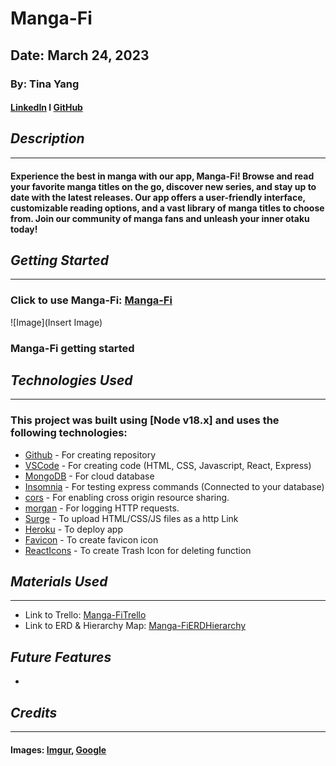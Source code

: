# Manga-Fi
## Date: March 24, 2023
### By: Tina Yang
#### [LinkedIn](https://www.linkedin.com/in/yang-tina/) l [GitHub](https://github.com/tinayang15)

## ***Description***
***
#### Experience the best in manga with our app, Manga-Fi! Browse and read your favorite manga titles on the go, discover new series, and stay up to date with the latest releases. Our app offers a user-friendly interface, customizable reading options, and a vast library of manga titles to choose from. Join our community of manga fans and unleash your inner otaku today!

## ***Getting Started***
***
### Click to use Manga-Fi: [Manga-Fi](insertLink)

![Image](Insert Image)
### Manga-Fi getting started

## ***Technologies Used***
***
### This project was built using  [Node v18.x] and uses the following technologies:
* [Github](https://github.com/) - For creating repository
* [VSCode](https://code.visualstudio.com/) - For creating code (HTML, CSS, Javascript, React, Express)
* [MongoDB](https://www.mongodb.com/cloud/atlas/lp/try4?utm_content=rlsavisitor&utm_source=google&utm_campaign=search_gs_pl_evergreen_atlas_core_retarget-brand_gic-null_amers-us-ca_ps-all_desktop_eng_lead&utm_term=mongodb&utm_medium=cpc_paid_search&utm_ad=e&utm_ad_campaign_id=14291004479&adgroup=128837427347&cq_cmp=14291004479&gclid=CjwKCAiArY2fBhB9EiwAWqHK6ojEvQyb-6P-jwBIIENwDlR1nzXX1m7MZWBhenUOqTiZyUdZXExhGxoCFn8QAvD_BwE) - For cloud database
* [Insomnia](https://insomnia.rest/download) - For testing express commands (Connected to your database)
* [cors](https://www.npmjs.com/package/cors) - For enabling cross origin resource sharing.
* [morgan](https://www.npmjs.com/package/morgan) - For logging HTTP requests.
* [Surge](https://surge.sh/) - To upload HTML/CSS/JS files as a http Link
* [Heroku](https://www.heroku.com) - To deploy app
* [Favicon](https://favicon.io/favicon-converter/) - To create favicon icon
* [ReactIcons](https://www.npmjs.com/package/react-icons) - To create Trash Icon for deleting function

## ***Materials Used***
***
* Link to Trello: [Manga-FiTrello](https://trello.com/b/9M6zwvLj/manga-fi)
* Link to ERD & Hierarchy Map: [Manga-FiERDHierarchy](https://lucid.app/lucidchart/0a6f9546-8824-4cf0-989f-261697cb9625/edit?invitationId=inv_09b06d2c-85bd-4ad1-8558-bbe4d85a60b9&page=0_0#)

## ***Future Features***
* 
## ***Credits***
***
#### Images: [Imgur](https://imgur.com/), [Google](https://www.google.com/)




